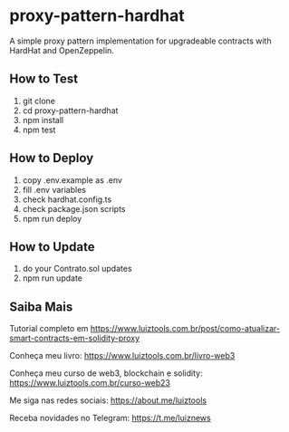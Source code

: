 # proxy-pattern-hardhat

A simple proxy pattern implementation for upgradeable contracts with HardHat and OpenZeppelin.

## How to Test

1. git clone
2. cd proxy-pattern-hardhat
3. npm install
4. npm test

## How to Deploy

1. copy .env.example as .env
2. fill .env variables
3. check hardhat.config.ts
4. check package.json scripts
5. npm run deploy

## How to Update

1. do your Contrato.sol updates
2. npm run update

## Saiba Mais

Tutorial completo em https://www.luiztools.com.br/post/como-atualizar-smart-contracts-em-solidity-proxy

Conheça meu livro: https://www.luiztools.com.br/livro-web3

Conheça meu curso de web3, blockchain e solidity: https://www.luiztools.com.br/curso-web23

Me siga nas redes sociais: https://about.me/luiztools

Receba novidades no Telegram: https://t.me/luiznews